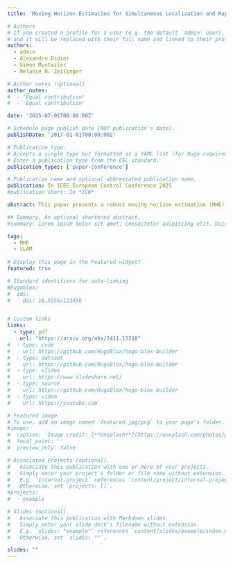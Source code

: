 ```yaml
---
title: 'Moving Horizon Estimation for Simultaneous Localization and Mapping with Robust Estimation Error Bounds'

# Authors
# If you created a profile for a user (e.g. the default `admin` user), write the username (folder name) here
# and it will be replaced with their full name and linked to their profile.
authors:
  - admin
  - Alexandre Didier
  - Simon Muntwiler
  - Melanie N. Zeilinger

# Author notes (optional)
author_notes:
#  - 'Equal contribution'
#  - 'Equal contribution'

date: '2025-07-01T00:00:00Z'

# Schedule page publish date (NOT publication's date).
publishDate: '2017-01-01T00:00:00Z'

# Publication type.
# Accepts a single type but formatted as a YAML list (for Hugo requirements).
# Enter a publication type from the CSL standard.
publication_types: ['paper-conference']

# Publication name and optional abbreviated publication name.
publication: In IEEE European Control Conference 2025
#publication_short: In *ICW*

abstract: This paper presents a robust moving horizon estimation (MHE) approach with provable estimation error bounds for solving the simultaneous localization and mapping (SLAM) problem. We derive sufficient conditions to guarantee robust stability in ego-state estimates and bounded errors in landmark position estimates, even under limited landmark visibility which directly affects overall system detectability. This is achieved by decoupling the MHE updates for the ego-state and landmark positions, enabling individual landmark updates only when the required detectability conditions are met. The decoupled MHE structure also allows for parallelization of landmark updates, improving computational efficiency. We discuss the key assumptions, including ego-state detectability and Lipschitz continuity of the landmark measurement model, with respect to typical SLAM sensor configurations, and introduce a streamlined method for the range measurement model. Simulation results validate the considered method, highlighting its efficacy and robustness to noise.

## Summary. An optional shortened abstract.
#summary: Lorem ipsum dolor sit amet, consectetur adipiscing elit. Duis posuere tellus ac convallis placerat. Proin tincidunt magna sed ex sollicitudin condimentum.

tags:
  - MHE
  - SLAM
  
# Display this page in the Featured widget?
featured: true

# Standard identifiers for auto-linking
#hugoblox:
#  ids:
#    doi: 10.5555/123456


# Custom links
links:
  - type: pdf
    url: "https://arxiv.org/abs/2411.13310"
#  - type: code
#    url: https://github.com/HugoBlox/hugo-blox-builder
#  - type: dataset
#    url: https://github.com/HugoBlox/hugo-blox-builder
#  - type: slides
#    url: https://www.slideshare.net/
#  - type: source
#    url: https://github.com/HugoBlox/hugo-blox-builder
#  - type: video
#    url: https://youtube.com

# Featured image
# To use, add an image named `featured.jpg/png` to your page's folder.
#image:
#  caption: 'Image credit: [**Unsplash**](https://unsplash.com/photos/pLCdAaMFLTE)'
#  focal_point: ''
#  preview_only: false

# Associated Projects (optional).
#   Associate this publication with one or more of your projects.
#   Simply enter your project's folder or file name without extension.
#   E.g. `internal-project` references `content/project/internal-project/index.md`.
#   Otherwise, set `projects: []`.
#projects:
#  - example

# Slides (optional).
#   Associate this publication with Markdown slides.
#   Simply enter your slide deck's filename without extension.
#   E.g. `slides: "example"` references `content/slides/example/index.md`.
#   Otherwise, set `slides: ""`.

slides: ""
---
```


